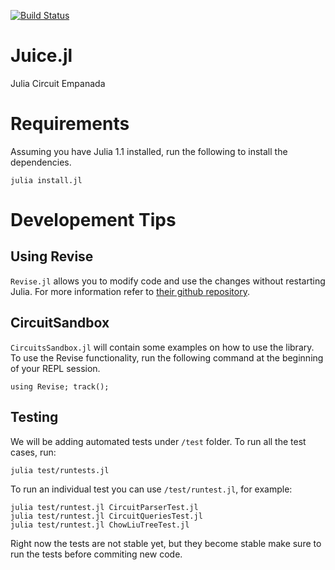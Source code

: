 [![Build Status](https://travis-ci.com/UCLA-StarAI/Juice.jl.svg?token=WqP1S31vh9msACoVUepf&branch=master)](https://travis-ci.com/UCLA-StarAI/Juice.jl)

# Juice.jl
Julia Circuit Empanada


# Requirements

Assuming you have Julia 1.1 installed, run the following to install the dependencies.

 ``julia install.jl``


# Developement Tips

## Using Revise

`Revise.jl` allows you to modify code and use the changes without restarting Julia. For more information refer to [their github repository](https://github.com/timholy/Revise.jl).

## CircuitSandbox

`CircuitsSandbox.jl` will contain some examples on how to use the library. To use the Revise functionality, run the following command at the beginning of your REPL session.

    using Revise; track();

## Testing

We will be adding automated tests under `/test` folder. To run all the test cases, run:

    julia test/runtests.jl
    
To run an individual test you can use `/test/runtest.jl`, for example:

    julia test/runtest.jl CircuitParserTest.jl
    julia test/runtest.jl CircuitQueriesTest.jl
    julia test/runtest.jl ChowLiuTreeTest.jl
    
    
Right now the tests are not stable yet, but they become stable make sure to run the tests before commiting new code.
